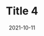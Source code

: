 ---
layout: posts
title: "Title 4"
img: "https://image.tmdb.org/t/p/w185/kPRb1mbVHGop0egQ7153y0lhzGL.jpg"
date: 2021-10-11
genre: "Comedy"
categories: Movies
tags: bollywood, shah ruch khan
published: true 
---